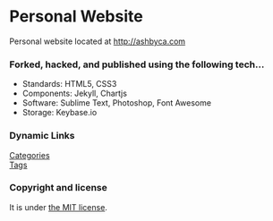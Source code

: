 # Personal Website

Personal website located at http://ashbyca.com

### Forked, hacked, and published using the following tech...

* Standards: HTML5, CSS3
* Components: Jekyll, Chartjs
* Software: Sublime Text, Photoshop, Font Awesome
* Storage: Keybase.io

### Dynamic Links
[Categories](https://ashbyca.github.io/categories)<br>
[Tags](https://ashbyca.github.io/tags)

### Copyright and license

It is under [the MIT license](/LICENSE).

